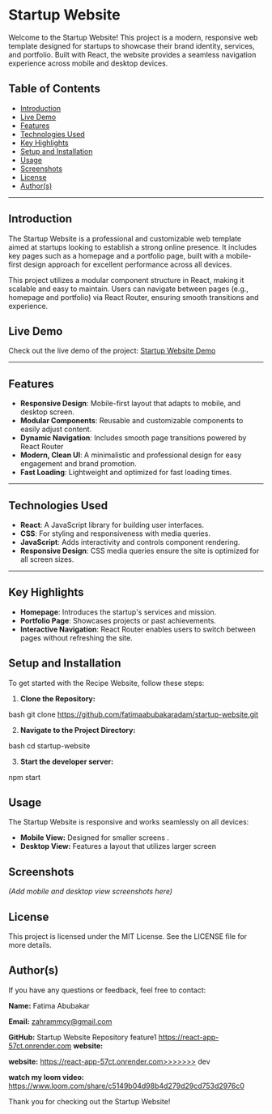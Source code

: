 # Startup Website

Welcome to the Startup Website! This project is a modern, responsive web template designed for startups to showcase their brand identity, services, and portfolio. Built with React, the website provides a seamless navigation experience across mobile and desktop devices.




## Table of Contents

- [Introduction](#introduction)
- [Live Demo](#live-demo)
- [Features](#features)
- [Technologies Used](#technologies-used)
- [Key Highlights](#Key-highlights)
- [Setup and Installation](#setup-and-installation)
- [Usage](#usage)
- [Screenshots](#screenshots)
- [License](#license)
- [Author(s)](#authors)

---

## Introduction

The Startup Website is a professional and customizable web template aimed at startups looking to establish a strong online presence. It includes key pages such as a homepage and a portfolio page, built with a mobile-first design approach for excellent performance across all devices.

This project utilizes a modular component structure in React, making it scalable and easy to maintain. Users can navigate between pages (e.g., homepage and portfolio) via React Router, ensuring smooth transitions and experience.

## Live Demo

Check out the live demo of the project: [Startup Website Demo]( https://fatimaabubakaradam.github.io/startup-website/)

---

## Features

- **Responsive Design**: Mobile-first layout that adapts to mobile,  and desktop screen.
- **Modular Components**: Reusable and customizable components to easily adjust content.
- **Dynamic Navigation**: Includes smooth page transitions powered by React Router
- **Modern, Clean UI**: A minimalistic and professional design for easy engagement and brand promotion.
- **Fast Loading**: Lightweight and optimized for fast loading times.

---

## Technologies Used

- **React**: A JavaScript library for building user interfaces.
- **CSS**: For styling and responsiveness with media queries.
- **JavaScript**: Adds interactivity and controls component rendering.
- **Responsive Design**: CSS media queries ensure the site is optimized for all screen sizes.

---


## Key Highlights

- **Homepage**: Introduces the startup's services and mission.
- **Portfolio Page**: Showcases projects or past achievements.
- **Interactive Navigation**: React Router enables users to switch between pages without refreshing the site.

## Setup and Installation
To get started with the Recipe Website, follow these steps:

1. **Clone the Repository:**

bash
git clone https://github.com/fatimaabubakaradam/startup-website.git


2. **Navigate to the Project Directory:**

bash
cd startup-website


3. **Start the developer server:**

npm start

## Usage
The Startup Website is responsive and works seamlessly on all devices:

- **Mobile View:** Designed for smaller screens .
- **Desktop View:** Features a layout that utilizes larger screen

## Screenshots

*(Add mobile and desktop view screenshots here)*

## License
This project is licensed under the MIT License. See the LICENSE file for more details.

## Author(s)
If you have any questions or feedback, feel free to contact:

**Name:** Fatima Abubakar 

**Email:** zahrammcy@gmail.com 

**GitHub:**  Startup Website Repository
 feature1
 https://react-app-57ct.onrender.com
**website:**




**website:**  https://react-app-57ct.onrender.com>>>>>>> dev


**watch my loom video:**  https://www.loom.com/share/c5149b04d98b4d279d29cd753d2976c0




Thank you for checking out the Startup Website! 







